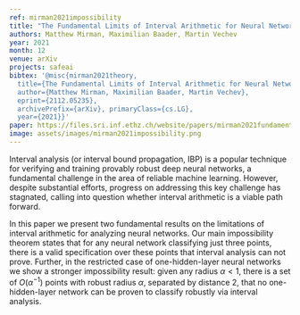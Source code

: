 ```yaml
---
ref: mirman2021impossibility
title: "The Fundamental Limits of Interval Arithmetic for Neural Networks"
authors: Matthew Mirman, Maximilian Baader, Martin Vechev
year: 2021
month: 12
venue: arXiv
projects: safeai
bibtex: '@misc{mirman2021theory,
  title={The Fundamental Limits of Interval Arithmetic for Neural Networks},
  author={Matthew Mirman, Maximilian Baader, Martin Vechev},
  eprint={2112.05235}, 
  archivePrefix={arXiv}, primaryClass={cs.LG},
  year={2021}}'
paper: https://files.sri.inf.ethz.ch/website/papers/mirman2021fundamental.pdf
image: assets/images/mirman2021impossibility.png
---
```



Interval analysis (or interval bound propagation, IBP) is a popular technique for verifying and training provably robust deep neural networks, a fundamental challenge in the area of reliable machine learning. However, despite substantial efforts, progress on addressing this key challenge has stagnated, calling into question whether interval arithmetic is a viable path forward.

In this paper we present two fundamental results on the limitations of interval arithmetic for analyzing neural networks. Our main impossibility theorem states that for any neural network classifying just three points, there is a valid specification over these points that interval analysis can not prove. Further, in the restricted case of one-hidden-layer neural networks we show a stronger impossibility result: given any radius $\alpha < 1$, there is a set of $O(\alpha^{-1})$ points with robust radius $\alpha$, separated by distance $2$, that no one-hidden-layer network can be proven to classify robustly via interval analysis.
